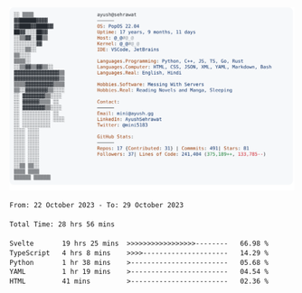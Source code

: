 <a href="https://github.com/AyushSehrawat/AyushSehrawat">
  <picture>
    <source media="(prefers-color-scheme: dark)" srcset="https://raw.githubusercontent.com/AyushSehrawat/AyushSehrawat/main/dark_mode.svg">
    <img alt="Andrew Grant's GitHub Profile README" src="https://raw.githubusercontent.com/AyushSehrawat/AyushSehrawat/main/light_mode.svg">
  </picture>
</a>

<!--START_SECTION:waka-->

```txt
From: 22 October 2023 - To: 29 October 2023

Total Time: 28 hrs 56 mins

Svelte       19 hrs 25 mins  >>>>>>>>>>>>>>>>>--------   66.98 %
TypeScript   4 hrs 8 mins    >>>>---------------------   14.29 %
Python       1 hr 38 mins    >------------------------   05.68 %
YAML         1 hr 19 mins    >------------------------   04.54 %
HTML         41 mins         >------------------------   02.36 %
```

<!--END_SECTION:waka-->
